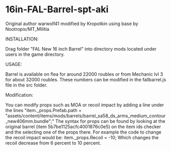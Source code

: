 # 16in-FAL-Barrel-spt-aki

Original author warwolf41 modified by Kropotkin using base by Nootropix/MT_Militia

INSTALLATION:

Drag folder "FAL New 16 inch Barrel" into directory mods located under users in the game directory.

USAGE:

Barrel is available on flea for around 22000 roubles or from Mechanic lvl 3 for about 32000 roubles. These numbers can be modified in the fallbarrel.js file in the src folder.

Modification:

You can modify props such as MOA or recoil impact by adding a line under the lines "item._props.Prefab.path = "assets/content/items/mods/barrels/barrel_sa58_ds_arms_medium_contour_new406mm.bundle";"
The syntax for props can be found by looking at the original barrel (item 5b7be1125acfc4001876c0e5) on the item ids checker and the selecting one of the props there.
For example the code to change the recoil impact would be:
item._props.Recoil = -10;
Which changes the recoil decrease from 6 percent to 10 percent.
